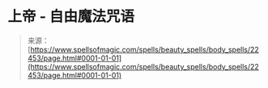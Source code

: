 <!--yml

category: 未分类

date: 2024-06-12 19:06:46

-->

# 上帝 - 自由魔法咒语

> 来源：[https://www.spellsofmagic.com/spells/beauty_spells/body_spells/22453/page.html#0001-01-01](https://www.spellsofmagic.com/spells/beauty_spells/body_spells/22453/page.html#0001-01-01)
